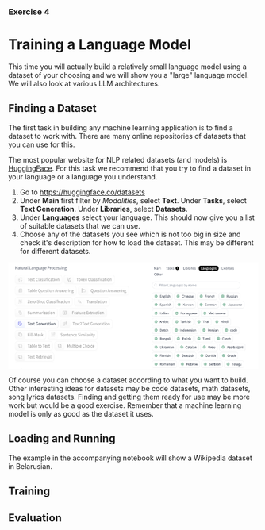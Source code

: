 ### Exercise 4
# Training a Language Model

This time you will actually build a relatively small language model using a dataset of your choosing
and we will show you a "large" language model. We will also look at various LLM architectures.

## Finding a Dataset

The first task in building any machine learning application is to find a dataset to work with. There 
are many online repositories of datasets that you can use for this.

The most popular website for NLP related datasets (and models) is [HuggingFace](huggingface.co).
For this task we recommend that you try to find a dataset in your language or a language you understand.

1. Go to https://huggingface.co/datasets
2. Under **Main** first filter by *Modalities*, select **Text**. 
   Under **Tasks**, select **Text Generation**. 
   Under **Libraries**, select **Datasets**.
3. Under **Languages** select your language. This should now give you a list of suitable datasets that we can use.
4. Choose any of the datasets you see which is not too big in size and check it's description
   for how to load the dataset. This may be different for different datasets. 

<div style="display: flex;">
    <img width="55%" src="img/dataset-type.png">
    <img width="45%" src="img/dataset-languages.png">
</div>

Of course you can choose a dataset according to what you want to build.
Other interesting ideas for datasets may be code datasets, math datasets, song lyrics datasets.
Finding and getting them ready for use may be more work but would be a good exercise.
Remember that a machine learning model is only as good as the dataset it uses.

## Loading and Running

The example in the accompanying notebook will show a Wikipedia dataset in Belarusian.

## Training

## Evaluation
